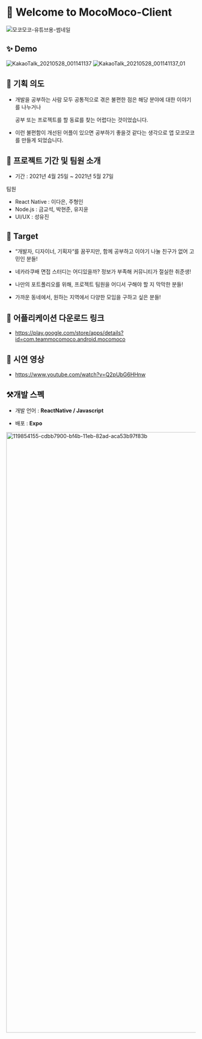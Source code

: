 # 🎊 Welcome to MocoMoco-Client
![모코모코-유튜브용-썸네일](https://user-images.githubusercontent.com/43000137/119843714-c5127500-bf42-11eb-8e8e-9a674b48b777.png)


## ✨ Demo
![KakaoTalk_20210528_001141137](https://user-images.githubusercontent.com/43000137/119851778-a8c60680-bf49-11eb-9f87-aa550b8e32ee.gif)
![KakaoTalk_20210528_001141137_01](https://user-images.githubusercontent.com/43000137/119851953-d4e18780-bf49-11eb-98c2-56934d5f5559.gif)


## 🌱 기획 의도
* 개발을 공부하는 사람 모두 공통적으로 겪은 불편한 점은 해당 분야에 대한 이야기를 나누거나

  공부 또는 프로젝트를 할 동료를 찾는 어렵다는 것이었습니다.

* 이런 불편함이 개선된 어플이 있으면 공부하기 좋을것 같다는 생각으로 앱 모코모코를 만들게 되었습니다.


## 📌 프로젝트 기간 및 팀원 소개
* 기간 : 2021년 4월 25일 ~ 2021년 5월 27일


팀원
* React Native : 이다은, 주형인
* Node.js : 금교석, 박현준, 유지윤
* UI/UX : 성유진


## 🎯 Target
*  “개발자, 디자이너, 기획자“를 꿈꾸지만, 함께 공부하고 이야기 나눌 친구가 없어 고민인 분들!

* 네카라쿠배 면접 스터디는 어디있을까? 정보가 부족해 커뮤니티가 절실한 취준생!

* 나만의 포트폴리오를 위해, 프로젝트 팀원을 어디서 구해야 할 지 막막한 분들!

* 가까운 동네에서, 원하는 지역에서 다양한 모임을 구하고 싶은 분들!


## 💖 어플리케이션 다운로드 링크
* https://play.google.com/store/apps/details?id=com.teammocomoco.android.mocomoco


## 🎥 시연 영상
* https://www.youtube.com/watch?v=Q2pUbG6HHnw


## ⚒️개발 스펙
* 개발 언어 : **ReactNative / Javascript**

* 배포 : **Expo**

<img width="1599" alt="119854155-cdbb7900-bf4b-11eb-82ad-aca53b97f83b" src="https://user-images.githubusercontent.com/62790698/119928604-d9905500-bfb6-11eb-856b-259571efb753.png">
